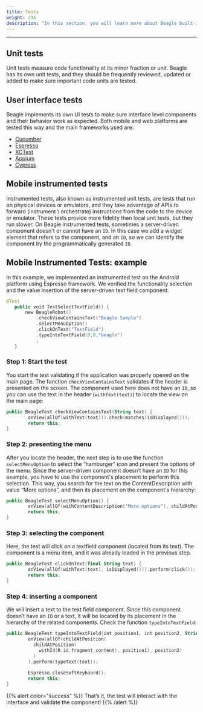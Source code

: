 ```yaml
---
title: Tests
weight: 235
description: "In this section, you will learn more about Beagle built-in tests and tests in Beagle applications."
---
```


---

## Unit tests

Unit tests measure code functionality at its minor fraction or unit. Beagle has its own unit tests, and they should be frequently reviewed, updated or added to make sure important code units are tested.

## User interface tests

Beagle implements its own UI tests to make sure interface level components and their behavior work as expected. Both mobile and web platforms are tested this way and the main frameworks used are:
- [Cucumber](https://cucumber.io/)
- [Espresso](https://developer.android.com/training/testing/espresso)
- [XCTest](https://developer.apple.com/documentation/xctest)
- [Appium](http://appium.io/)
- [Cypress](https://www.cypress.io/)


## Mobile instrumented tests 

Instrumented tests, also known as instrumented unit tests, are tests that run on physical devices or emulators, and they take advantage of APIs to forward (instrument \ orchestrate) instructions from the code to the device or emulator. These tests provide more fidelity than local unit tests, but they run slower. 
On Beagle instrumented tests, sometimes a server-driven component doesn't or cannot have an ``ID``. In this case we add a widget element that refers to the component, and an ``ID``, so we can identify the component by the programmatically generated ``ID``.


## Mobile Instrumented Tests: example

In this example, we implemented an instrumented test on the Android platform using Espresso framework. We verified the functionality selection and the value insertion of the server-driven text field component.

 ```Kotlin
@Test
    public void TestSelectTextField() {
        new BeagleRobot()
            .checkViewContainsText("Beagle Sample")
            .selectMenuOption()
            .clickOnText("TextField")
            .typeIntoTextField(0,0,"beagle")
            ;
    }
````

###  Step 1: Start the test

You start the test validating if the application was properly opened on the main page. The function ``checkViewContainsText`` validates if the header is presented on the screen. The component used here does not have an ``ID``, so you can use the text in the header (``withText(text)``) to locate the view on the main page: 

```Kotlin
public BeagleTest checkViewContainsText(String text) {
        onView(allOf(withText(text))).check(matches(isDisplayed()));
        return this;
}
````

### Step 2: presenting the menu

After you locate the header, the next step is to use the function ``selectMenuOption`` to select the “hamburger” icon and present the options of the menu. Since the server-driven component doesn’t have an ``ID`` for this example, you have to use the component's placement to perform this selection. This way, you search for the text on the ContentDescription with value “More options”, and then its placement on the component's hierarchy:


```Kotlin
public BeagleTest selectMenuOption() {
        onView(allOf(withContentDescription("More options"), childAtPosition(childAtPosition(withId(R.id.action_bar), 1), 0))).perform(click());
        return this;
}
````

### Step 3: selecting the component

Here, the test will click on a textfield component (located from its text). The component is a menu item, and it was already loaded in the previous step.

```Kotlin
public BeagleTest clickOnText(final String text) {
        onView(allOf(withText(text), isDisplayed())).perform(click());
        return this;
}
````
### Step 4: inserting a component

We will insert a text to the text field component. Since this component doesn’t have an ``ID`` or a text, it will be located by its placement in the hierarchy of the related components. Check the function ``typeIntoTextField``:

```Kotlin
public BeagleTest typeIntoTextField(int position1, int position2, String text) {
        onView(allOf(childAtPosition(
          childAtPosition(
            withId(R.id.fragment_content), position1), position2)
          )
        ).perform(typeText(text));
                
        Espresso.closeSoftKeyboard();
        return this;
}
````

{{% alert color="success" %}}
That’s it, the test will interact with the interface and validate the component! 
{{% /alert %}}
